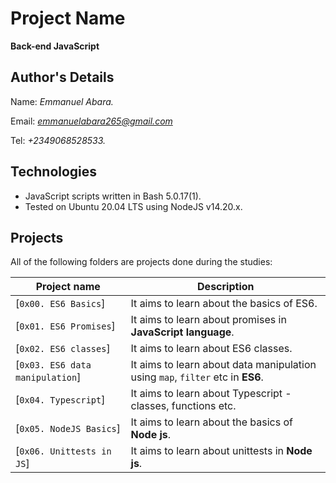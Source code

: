 
# Project Name
**Back-end JavaScript**

## Author's Details
Name: *Emmanuel Abara.*

Email: *emmanuelabara265@gmail.com*

Tel: *+2349068528533.*

## Technologies
* JavaScript scripts written in Bash 5.0.17(1).
* Tested on Ubuntu 20.04 LTS using NodeJS v14.20.x.

## Projects
All of the following folders are projects done during the studies:

| Project name | Description |
| ------------ | ----------- |
| [`0x00. ES6 Basics`] | It aims to learn about the basics of ES6.|
| [`0x01. ES6 Promises`] | It aims to learn about promises in **JavaScript language**.|
| [`0x02. ES6 classes`] | It aims to learn about ES6 classes.|
| [`0x03. ES6 data manipulation`] | It aims to learn about data manipulation using `map`, `filter` etc in **ES6**.|
| [`0x04. Typescript`] | It aims to learn about Typescript - classes, functions etc.|
| [`0x05. NodeJS Basics`] | It aims to learn about the basics of **Node js**.|
| [`0x06. Unittests in JS`] | It aims to learn about unittests in **Node js**.|

